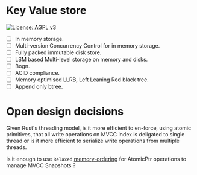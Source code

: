 Key Value store
===============

[![License: AGPL v3](https://img.shields.io/badge/License-AGPL%20v3-blue.svg)](https://www.gnu.org/licenses/agpl-3.0)

* [ ] In memory storage.
* [ ] Multi-version Concurrency Control for in memory storage.
* [ ] Fully packed immutable disk store.
* [ ] LSM based Multi-level storage on memory and disks.
* [ ] Bogn.
* [ ] ACID compliance.
* [ ] Memory optimised LLRB, Left Leaning Red black tree.
* [ ] Append only btree.

Open design decisions
=====================

Given Rust's threading model, is it more efficient to en-force, using atomic
primitives, that all write operations on MVCC index is deligated to single
thread or is it more efficient to serialize write operations from multiple
threads.

Is it enough to use ``Relaxed`` [memory-ordering][memory-ordering] for
AtomicPtr operations to manage MVCC Snapshots ?

[memory-ordering]: https://doc.rust-lang.org/std/sync/atomic/enum.Ordering.html
